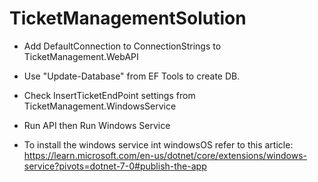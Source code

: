 # TicketManagementSolution

-   Add DefaultConnection to ConnectionStrings to TicketManagement.WebAPI

-   Use "Update-Database" from EF Tools to create DB.

-   Check InsertTicketEndPoint settings from TicketManagement.WindowsService

-   Run API then Run Windows Service

-   To install the windows service int windowsOS refer to this article: https://learn.microsoft.com/en-us/dotnet/core/extensions/windows-service?pivots=dotnet-7-0#publish-the-app
